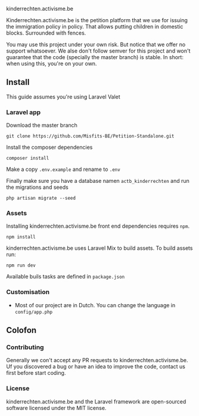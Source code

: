 kinderrechten.activisme.be 

Kinderrechten.activisme.be is the petition platform that we use for issuing the immigration policy in policy. That allows putting children in domestic blocks. Surrounded with fences. 

You may use this project under your own risk. But notice that we offer no support whatsoever. We alse don't follow semver for this project and won't guarantee that the code (specially the master branch) is stable. In short: when using this, you're on your own. 

## Install 

This guide assumes you're using Laravel Valet 

### Laravel app 

Download the master branch 

```
git clone https://github.com/Misfits-BE/Petition-Standalone.git
```

Install the composer dependencies 

```
composer install
```

Make a copy `.env.example` and rename to `.env`

Finally make sure you have a database namen `actb_kinderrechten` and run the migrations and seeds 

```
php artisan migrate --seed
```

### Assets 

Installing kinderrechten.activisme.be front end dependencies requires `npm`. 

```
npm install
```

kinderrechten.activisme.be uses Laravel Mix to build assets. To build assets run:

```
npm run dev
```

Available buils tasks are defined in `package.json`

### Customisation 

* Most of our project are in Dutch. You can change the language in `config/app.php`

## Colofon 

### Contributing 

Generally we con't accept any PR requests to kinderrechten.activisme.be. Uf you discovered a bug or have an idea to improve the code, contact us first before start coding. 

### License 

kinderrechten.activisme.be and the Laravel framework are open-sourced software licensed under the MIT license. 